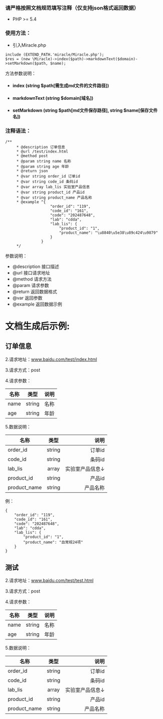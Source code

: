 ### 请严格按照文档规范填写注释（仅支持json格式返回数据）
 + PHP >= 5.4

### 使用方法：
* 引入Miracle.php
```
include (EXTEND_PATH.'miracle/Miracle.php');
$res = (new \Miracle)->index($path)->markdownText($domain)->setMarkdown($path, $name);
```
方法参数说明：
* #### index (string $path[需生成md文件的文件路径])
* #### markdownText (string $domain[域名])
* #### setMarkdown (string $path[md文件保存路径], string $name[保存文件名])

### 注释语法：
```
/**
     * @description 订单信息
     * @url /test/index.html
     * @method post
     * @param string name 名称
     * @param string age 年龄
     * @return json
     * @var string order_id 订单id
     * @var string code_id 条码id
     * @var array lab_lis 实验室产品信息
     * @var string product_id 产品id
     * @var string product_name 产品名称
     * @example ^{
                    "order_id": "119",
                    "code_id": "161",
                    "code": "202487648",
                    "lab": "cdda",
                    "lab_lis": {
                        "product_id": "1",
                        "product_name": "\u8840\u5e38\u89c424\u9879"
                    }
                }
     */
```
参数说明：
* @description 接口描述
* @url 接口请求地址
* @method 请求方法
* @param 请求参数
* @return 返回数据格式
* @var 返回参数
* @example 返回数据示例

# 文档生成后示例:

## 订单信息

2.请求地址：www.baidu.com/test/index.html

3.请求方式：post

4.请求参数：

|名称|类型|说明|
| --- |:---:|---:|
|name|string|名称|
|age|string|年龄|

5.数据说明：

|名称|类型|说明|
| --- |:---:|---:|
|order_id|string|订单id|
|code_id|string|条码id|
|lab_lis|array|实验室产品信息↓|
|product_id|string|产品id|
|product_name|string|产品名称|

例：

```
{
    "order_id": "119",
    "code_id": "161",
    "code": "202487648",
    "lab": "cdda",
    "lab_lis": {
        "product_id": "1",
        "product_name": "血常规24项"
    }
}
```
## 测试

2.请求地址：www.baidu.com/test/test.html

3.请求方式：post

4.请求参数：

|名称|类型|说明|
| --- |:---:|---:|
|name|string|名称|
|age|string|年龄|

5.数据说明：

|名称|类型|说明|
| --- |:---:|---:|
|order_id|string|订单id|
|code_id|string|条码id|
|lab_lis|array|实验室产品信息↓|
|product_id|string|产品id|
|product_name|string|产品名称|



